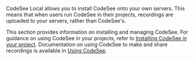 CodeSee Local allows you to install CodeSee onto your own servers. This means that when users run CodeSee in their projects, recordings are uploaded to your servers, rather than CodeSee's.

This section provides information on installing and managing CodeSee. For guidance on using CodeSee in your projects, refer to [Installing CodeSee in your project](../../install/installation). Documentation on using CodeSee to make and share recordings is available in [Using CodeSee](../../use/quick-start).
